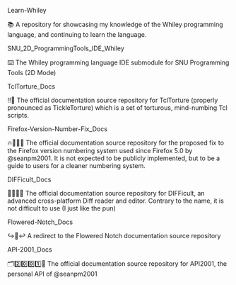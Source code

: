 
Learn-Whiley

📚️ A repository for showcasing my knowledge of the Whiley programming language, and continuing to learn the language. 

SNU_2D_ProgrammingTools_IDE_Whiley

⌨️ The Whiley programming language IDE submodule for SNU Programming Tools (2D Mode)

TclTorture_Docs

‼️📖️ The official documentation source repository for TclTorture (properly pronounced as TickleTorture) which is a set of torturous, mind-numbing Tcl scripts. 

Firefox-Version-Number-Fix_Docs

🔥️🦊️🔢️📖️ The official documentation source repository for the proposed fix to the Firefox version numbering system used since Firefox 5.0 by @seanpm2001. It is not expected to be publicly implemented, but to be a guide to users for a cleaner numbering system. 

DIFFicult_Docs

🔺️📄️🔻️📖️ The official documentation source repository for DIFFicult, an advanced cross-platform Diff reader and editor. Contrary to the name, it is not difficult to use (I just like the pun) 

Flowered-Notch_Docs

↪️🔲️↩️ A redirect to the Flowered Notch documentation source repository

API-2001_Docs

🗂️2️⃣️0️⃣️0️⃣️1️⃣️📖️ The official documentation source repository for API2001, the personal API of @seanpm2001

